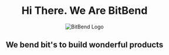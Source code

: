 <h1 align="center">
  Hi There. We Are BitBend
</h1>

<div align="center">
  <img src="https://github.com/user-attachments/assets/8f5ca4fb-d6c5-4739-9964-19e2cb7b96f1" alt="BitBend Logo" style="width: auto; height: auto;">
</div>

<h2 align="center">
  We bend bit's to build wonderful products
</h2>
